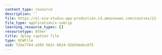 ```yaml
---
content_type: resource
description: ''
file: https://ol-ocw-studio-app-production.s3.amazonaws.com/courses/22-01-introduction-to-nuclear-engineering-and-ionizing-radiation-fall-2016/72be7764a565562c862442b5dedec875_HfRpkTG7Iow.vtt
file_type: application/x-subrip
learning_resource_types: []
resourcetype: Other
title: 3play caption file
type: OCWFile
uid: 72be7764-a565-562c-8624-42b5dedec875
---
```

